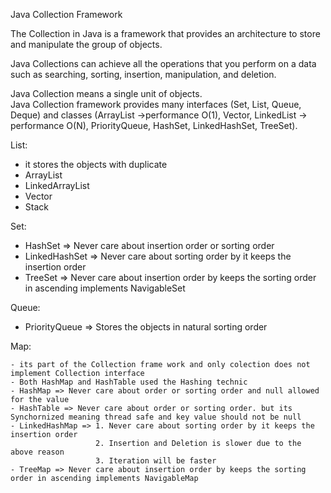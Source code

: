 Java Collection Framework

The Collection in Java is a framework that provides an architecture to store and manipulate the group of objects.

Java Collections can achieve all the operations that you perform on a data such as searching, sorting, insertion, manipulation, and deletion.

Java Collection means a single unit of objects.  
Java Collection framework provides many interfaces (Set, List, Queue, Deque) and classes
(ArrayList ->performance O(1), Vector, LinkedList -> performance O(N), PriorityQueue, HashSet, LinkedHashSet, TreeSet).

List: 
  - it stores the objects with duplicate
  - ArrayList 
  - LinkedArrayList
  - Vector
  - Stack
 
 Set:
 
  - HashSet => Never care about insertion order or sorting order
  - LinkedHashSet => Never care about sorting order by it keeps the insertion order
  - TreeSet => Never care about insertion order by keeps the sorting order in ascending implements NavigableSet
  
 Queue:
 
  - PriorityQueue => Stores the objects in natural sorting order
  
 Map:
 
	- its part of the Collection frame work and only colection does not implement Collection interface
	- Both HashMap and HashTable used the Hashing technic
	- HashMap => Never care about order or sorting order and null allowed for the value
	- HashTable => Never care about order or sorting order. but its Synchornized meaning thread safe and key value should not be null
	- LinkedHashMap => 1. Never care about sorting order by it keeps the insertion order 
					   2. Insertion and Deletion is slower due to the above reason
					   3. Iteration will be faster
	- TreeMap => Never care about insertion order by keeps the sorting order in ascending implements NavigableMap
